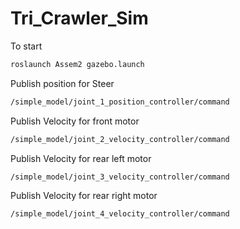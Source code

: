# Tri_Crawler_Sim

To start 

```bash
roslaunch Assem2 gazebo.launch
```

Publish position for Steer

```bash
/simple_model/joint_1_position_controller/command
```

Publish Velocity for front motor

```bash
/simple_model/joint_2_velocity_controller/command
```

Publish Velocity for rear left motor

```bash
/simple_model/joint_3_velocity_controller/command
```

Publish Velocity for rear right motor

```bash
/simple_model/joint_4_velocity_controller/command
```




